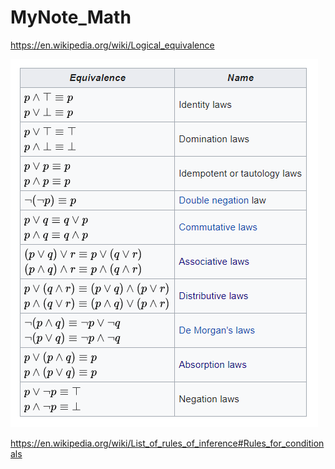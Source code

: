 # MyNote_Math

https://en.wikipedia.org/wiki/Logical_equivalence

![LogicalEquivalence](Image\LogicalEquivalence.png)

https://en.wikipedia.org/wiki/List_of_rules_of_inference#Rules_for_conditionals